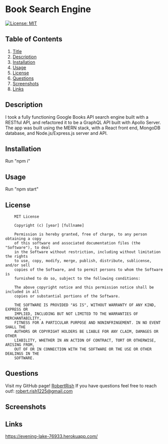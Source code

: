 # Book Search Engine

[![License: MIT](https://img.shields.io/badge/License-MIT-yellow.svg)](https://opensource.org/licenses/MIT)

## Table of Contents

1. [Title](#title)
2. [Description](#description)
3. [Installation](#installation)
4. [Usage](#usage)
5. [License](#license)
6. [Questions](#questions)
7. [Screenshots](#screenshots)
8. [Links](#links)

## Description

I took a fully functioning Google Books API search engine built with a RESTful API, and refactored it to be a GraphQL API built with Apollo Server. The app was built using the MERN stack, with a React front end, MongoDB database, and Node.js/Express.js server and API.

## Installation

Run "npm i"

## Usage

Run "npm start"

## License

        MIT License

        Copyright (c) [year] [fullname]

        Permission is hereby granted, free of charge, to any person obtaining a copy
        of this software and associated documentation files (the "Software"), to deal
        in the Software without restriction, including without limitation the rights
        to use, copy, modify, merge, publish, distribute, sublicense, and/or sell
        copies of the Software, and to permit persons to whom the Software is
        furnished to do so, subject to the following conditions:

        The above copyright notice and this permission notice shall be included in all
        copies or substantial portions of the Software.

        THE SOFTWARE IS PROVIDED "AS IS", WITHOUT WARRANTY OF ANY KIND, EXPRESS OR
        IMPLIED, INCLUDING BUT NOT LIMITED TO THE WARRANTIES OF MERCHANTABILITY,
        FITNESS FOR A PARTICULAR PURPOSE AND NONINFRINGEMENT. IN NO EVENT SHALL THE
        AUTHORS OR COPYRIGHT HOLDERS BE LIABLE FOR ANY CLAIM, DAMAGES OR OTHER
        LIABILITY, WHETHER IN AN ACTION OF CONTRACT, TORT OR OTHERWISE, ARISING FROM,
        OUT OF OR IN CONNECTION WITH THE SOFTWARE OR THE USE OR OTHER DEALINGS IN THE
        SOFTWARE.


## Questions

Visit my GitHub page! [RobertRish](https://github.com/RobertRish)
If you have questions feel free to reach out!: robert.rish1225@gmail.com

## Screenshots

## Links 
https://evening-lake-76933.herokuapp.com/ 
